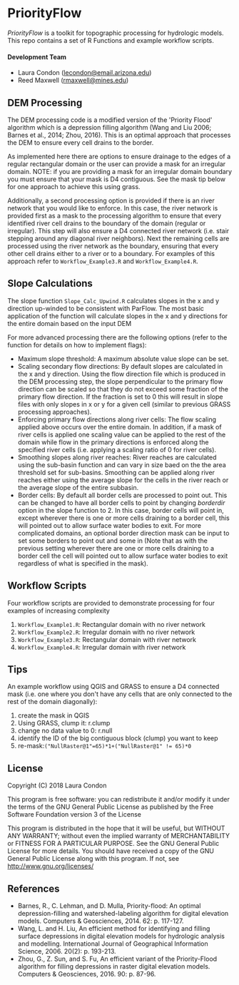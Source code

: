PriorityFlow
=======
*PriorityFlow* is a toolkit for topographic processing for hydrologic models. This repo contains a set of R Functions and example workflow scripts.

#### Development Team
+ Laura Condon (lecondon@email.arizona.edu)
+ Reed Maxwell (rmaxwell@mines.edu)


DEM Processing
--------------------
The DEM processing code is a modified version of the 'Priority Flood' algorithm which is a depression filling algorithm (Wang and Liu 2006; Barnes et al., 2014; Zhou, 2016).  This is an optimal approach that processes the DEM to ensure every cell drains to the border.

As implemented here there are options to ensure drainage to the edges of a regular rectangular domain or the user can provide a mask for an irregular domain. NOTE: if you are providing a mask for an irregular domain boundary you must ensure that your mask is D4 contiguous. See the mask tip below for one approach to achieve this using grass.

Additionally, a second processing option is provided if there is an river network that you would like to enforce. In this case, the river network is provided first as a mask to the processing algorithm to ensure that every identified river cell drains to the boundary of the domain (regular or irregular). This step will also ensure a D4 connected river network (i.e. stair stepping around any diagonal river neighbors). Next the remaining cells are processed using the river network as the boundary, ensuring that every other cell drains either to a river or to a boundary. For examples of this approach refer to `Workflow_Example3.R` and `Workflow_Example4.R`.

Slope Calculations
--------------------
The slope function `Slope_Calc_Upwind.R` calculates slopes in the x and y direction up-winded to be consistent with ParFlow. The most basic application of the function will calculate slopes in the x and y directions for the entire domain based on the input DEM

For more advanced processing there are the following options (refer to the function for details on how to implement flags):
+ Maximum slope threshold: A maximum absolute value slope can be set.
+ Scaling secondary flow directions: By default slopes are calculated in the x and y direction. Using the flow direction file which is produced in the DEM processing step, the slope perpendicular to the primary flow direction can be scaled so that they do not exceed some fraction of the primary flow direction. If the fraction is set to 0 this will result in slope files with only slopes in x or y for a given cell (similar to previous GRASS processing approaches).
+ Enforcing primary flow directions along river cells: The flow scaling applied above occurs over the entire domain. In addition, if a mask of river cells is applied one scaling value can be applied to the rest of the domain while flow in the primary directions is enforced along the specified river cells (i.e. applying a scaling ratio of 0 for river cells).
+ Smoothing slopes along river reaches: River reaches are calculated using the sub-basin function and can vary in size baed on the the area threshold set for sub-basins. Smoothing can be applied along river reaches either using the average slope for the cells in the river reach or the average slope of the entire subbasin.
+ Border cells: By default all border cells are processed to point out. This can be changed to have all border cells to point by changing *borderdir* option in the slope function to 2. In this case, border cells will point in, except wherever there is one or more cells draining to a border cell, this will pointed out to allow surface water bodies to exit. For more complicated domains, an optional border direction mask can be input to set some borders to point out and some in (Note that as with the previous setting  wherever there are one or more cells draining to a border cell the cell will pointed out to allow surface water bodies to exit regardless of what is specified in the mask).

Workflow Scripts
--------------------
Four workflow scripts are provided to demonstrate processing for four examples of increasing complexity
1. `Workflow_Example1.R`: Rectangular domain with no river network
2. `Workflow_Example2.R`: Irregular domain with no river network
3. `Workflow_Example3.R`: Rectangular domain with river network
4. `Workflow_Example4.R`: Irregular domain with river network


Tips
--------------------
An example workflow using QGIS and GRASS to ensure a D4 connected mask (i.e. one where you don't have any cells that are only connected to the rest of the domain diagonally):
1. create the mask in QGIS
2. Using GRASS, clump it: r.clump
3. change no data value to 0: r.null
4. identify the ID of the big contiguous block (clump) you want to keep
5. re-mask:`("NullRaster@1"=65)*1+("NullRaster@1" != 65)*0`

License
--------------------
Copyright (C) 2018  Laura Condon

This program is free software: you can redistribute it and/or modify it under the terms of the GNU General Public License as published by the Free Software Foundation version 3 of the License

This program is distributed in the hope that it will be useful, but WITHOUT ANY WARRANTY; without even the implied warranty of MERCHANTABILITY or FITNESS FOR A PARTICULAR PURPOSE.  See the GNU General Public License for more details. You should have received a copy of the GNU General Public License along with this program.  If not, see <http://www.gnu.org/licenses/>

References
--------------------
+ Barnes, R., C. Lehman, and D. Mulla, Priority-flood: An optimal depression-filling and watershed-labeling algorithm for digital elevation models. Computers & Geosciences, 2014. 62: p. 117-127.
+ Wang, L. and H. Liu, An efficient method for identifying and filling surface depressions in digital elevation models for hydrologic analysis and modelling. International Journal of Geographical Information Science, 2006. 20(2): p. 193-213.
+ Zhou, G., Z. Sun, and S. Fu, An efficient variant of the Priority-Flood algorithm for filling depressions in raster digital elevation models. Computers & Geosciences, 2016. 90: p. 87-96.
